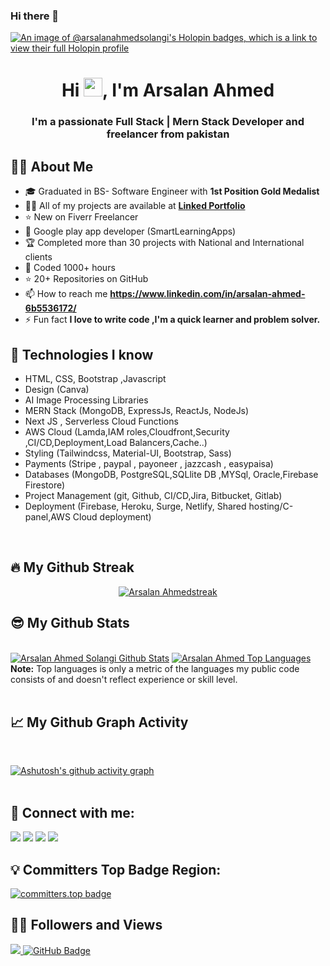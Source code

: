 ### Hi there 👋
[![An image of @arsalanahmedsolangi's Holopin badges, which is a link to view their full Holopin profile](https://holopin.me/arsalanahmedsolangi)](https://holopin.io/@arsalanahmedsolangi)

<h1 align="center">Hi <img src="https://raw.githubusercontent.com/MartinHeinz/MartinHeinz/master/wave.gif" width="30px">, I'm  Arsalan Ahmed</h1>
<h3 align="center">I'm a passionate Full Stack | Mern Stack Developer and freelancer from pakistan</h3>

<!--
**Arsalan-Ahmed-Solangi/Arsalan-Ahmed-Solangi** is a ✨ _special_ ✨ repository because its `README.md` (this file) appears on your GitHub profile.

Here are some ideas to get you started:

- 🔭 I’m currently working on ...
- 🌱 I’m currently learning ...
- 👯 I’m looking to collaborate on ...
- 🤔 I’m looking for help with ...
- 💬 Ask me about ...
- 📫 How to reach me: ...
- 😄 Pronouns: ...
- ⚡ Fun fact: ...
-->

## 🙋‍♂️ About Me
<!-- About Me Intro -->
- 🎓 Graduated in BS- Software Engineer with **1st Position Gold Medalist**
- 👨‍💻 All of my projects are available at **[Linked Portfolio](https://www.linkedin.com/in/arsalan-ahmed-6b5536172/)**
- ⭐ New on Fiverr Freelancer
- 🤠 Google play app developer (SmartLearningApps) 
- 🏆 Completed more than 30 projects with National and International clients
- 🤠 Coded 1000+ hours
- ⭐ 20+ Repositories on GitHub
- 📫 How to reach me **https://www.linkedin.com/in/arsalan-ahmed-6b5536172/**
- ⚡ Fun fact **I love to write code ,I'm a quick learner and problem solver.**


## 🚀 Technologies I know
<!-- Technologies -->
- HTML, CSS, Bootstrap ,Javascript
- Design (Canva)
- AI Image Processing Libraries
- MERN Stack (MongoDB, ExpressJs, ReactJs, NodeJs)
- Next JS , Serverless Cloud Functions
- AWS Cloud (Lamda,IAM roles,Cloudfront,Security ,CI/CD,Deployment,Load Balancers,Cache..)
- Styling (Tailwindcss, Material-UI, Bootstrap, Sass)
- Payments (Stripe , paypal , payoneer , jazzcash , easypaisa)
- Databases (MongoDB, PostgreSQL,SQLlite DB ,MYSql, Oracle,Firebase Firestore)
- Project Management (git, Github, CI/CD,Jira, Bitbucket, Gitlab)
- Deployment (Firebase, Heroku, Surge, Netlify, Shared hosting/C-panel,AWS Cloud deployment)

<br/>


## 🔥 My Github Streak
<p align="center">
    <a href="https://github.com/Arsalan-Ahmed-Solangi/github-readme-streak-stats">
        <img title="🔥 Get streak stats for your profile at git.io/streak-stats" alt="Arsalan Ahmedstreak" src="https://github-readme-streak-stats.herokuapp.com/?user=arsalan-ahmed-solangi&theme=black-ice&hide_border=true&stroke=0000&background=060A0CD0"/>
    </a>
</p>

## 😎 My Github Stats

  <br/>
    <a href="https://github.com/arsalan-ahmed-solangi/github-readme-stats"><img alt="Arsalan Ahmed Solangi Github Stats" src="https://github-readme-stats.vercel.app/api?username=arsalan-ahmed-solangi&show_icons=true&count_private=true&theme=react&hide_border=true&bg_color=0D1117" /></a>
  <a href="https://github.com/arsalan-ahmed-solangi/github-readme-stats"><img alt="Arsalan Ahmed Top Languages" src="https://github-readme-stats.vercel.app/api/top-langs/?username=arsalan-ahmed-solangi&langs_count=8&count_private=true&layout=compact&theme=react&hide_border=true&bg_color=0D1117" /></a>
  <br/>
  <b>Note:</b> Top languages is only a metric of the languages my public code consists of and doesn't reflect experience or skill level.


<br/>
<br/>

## 📈 My Github Graph Activity
<br/>

<!-- <a href="https://github.com/arsalan-ahmed-solangi/github-readme-activity-graph"><img alt="Arsalan Ahmed Solangi Activity Graph" src="https://activity-graph.herokuapp.com/graph?username=arsalan-ahmed-solangi&bg_color=0D1117&color=5BCDEC&line=5BCDEC&point=FFFFFF&hide_border=true" /></a> -->
[![Ashutosh's github activity graph](https://github-readme-activity-graph.cyclic.app/graph?username=Arsalan-Ahmed-Solangi&bg_color=f7f7f7&color=9e4c98&line=9e4c98&point=b62b2b&area=true&hide_border=true)](https://github.com/ashutosh00710/github-readme-activity-graph)
<br/>
<br/>


## 🧷 Connect with me:
<p align="left">
<a href = "https://www.fiverr.com/arsalansolangi1"><img src="https://img.icons8.com/color/48/fiverr.png"/></a>
<a href = "https://www.linkedin.com/in/arsalan-ahmed-6b5536172/"><img src="https://img.icons8.com/fluent/48/000000/linkedin.png"/></a>
<a href = "https://www.instagram.com/solangi_arsalan/"><img src="https://img.icons8.com/fluent/48/000000/instagram-new.png"/></a>
<a href = "https://www.facebook.com/Arsolangi786"><img src="https://img.icons8.com/color/48/000000/facebook.png"/></a>



</p>

## 💡 Committers Top Badge Region:
[![committers.top badge](https://user-badge.committers.top/pakistan/arsalan-ahmed-solangi.svg)](https://user-badge.committers.top/pakistan/arsalan-ahmed-solangi)


## 🤙🏻 Followers and Views
<a href="https://github.com/Meghna-DAS/github-profile-views-counter">
    <img src="https://komarev.com/ghpvc/?username=arsalan-ahmed-solangi">
</a>
<a href="https://github.com/arsalan-ahmed-solangi?tab=followers"><img src="https://img.shields.io/github/followers/arsalan-ahmed-solangi?label=Followers&style=social" alt="GitHub Badge"></a>
